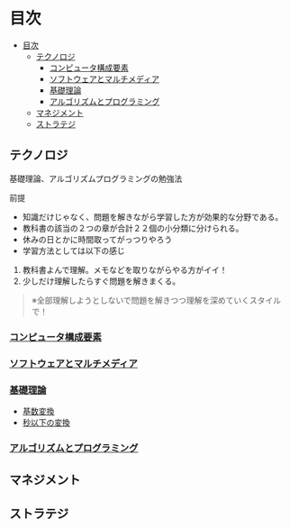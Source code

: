 # 目次

- [目次](#目次)
  - [テクノロジ](#テクノロジ)
    - [コンピュータ構成要素](#コンピュータ構成要素)
    - [ソフトウェアとマルチメディア](#ソフトウェアとマルチメディア)
    - [基礎理論](#基礎理論)
    - [アルゴリズムとプログラミング](#アルゴリズムとプログラミング)
  - [マネジメント](#マネジメント)
  - [ストラテジ](#ストラテジ)

## テクノロジ
基礎理論、アルゴリズムプログラミングの勉強法

前提
- 知識だけじゃなく、問題を解きながら学習した方が効果的な分野である。
- 教科書の該当の２つの章が合計２２個の小分類に分けられる。
- 休みの日とかに時間取ってがっつりやろう
- 学習方法としては以下の感じ
1. 教科書よんで理解。メモなどを取りながらやる方がイイ！
2. 少しだけ理解したらすぐ問題を解きまくる。
> ※全部理解しようとしないで問題を解きつつ理解を深めていくスタイルで！

### [コンピュータ構成要素](./Technology/ComputerComponent.md)
### [ソフトウェアとマルチメディア](./Technology/SoftwareAndMultimedia.md)
### [基礎理論](./Technology/BasicTheory/BasicTheory.md)
- [基数変換](./Technology/BasicTheory/RadixConversion.md)
- [秒以下の変換](./Technology/BasicTheory/SecondsConversion.md)
### [アルゴリズムとプログラミング](./Technology/AlgorithmAndProgramming.md)


## マネジメント

## ストラテジ